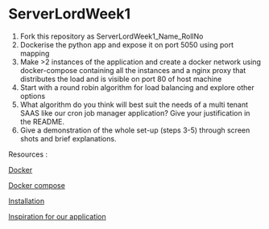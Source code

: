 # ServerLordWeek1


1. Fork this repository as ServerLordWeek1_Name_RollNo
2. Dockerise the python app and expose it on port 5050 using port mapping 
3. Make >2 instances of the application and create a docker network using docker-compose containing all the instances and a nginx proxy that distributes the load and is visible on port 80 of host machine
4. Start with a round robin algorithm for load balancing and explore other options
5. What algorithm do you think will best suit the needs of a multi tenant SAAS like our cron job manager application? Give your justification in the README.
6. Give a demonstration of the whole set-up (steps 3-5) through screen shots and brief explanations.

Resources :

[Docker](https://www.youtube.com/watch?v=Ud7Npgi6x8E)

[Docker compose](https://www.youtube.com/watch?v=HGKfE-cn9y4&t=111s)

[Installation](https://medium.com/@tomer.klein/step-by-step-tutorial-installing-docker-and-docker-compose-on-ubuntu-a98a1b7aaed0https://www.youtube.com/watch?v=HGKfE-cn9y4&t=111s)

[Inspiration for our application](https://healthchecks.io/)
   
